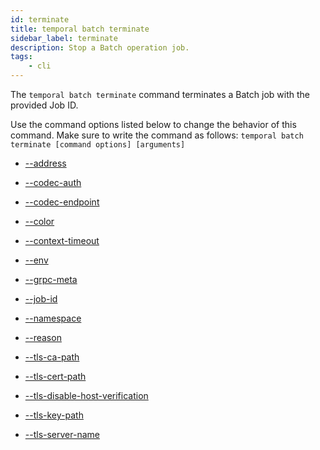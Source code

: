 ```yaml
---
id: terminate
title: temporal batch terminate
sidebar_label: terminate
description: Stop a Batch operation job.
tags:
	- cli
---
```


The `temporal batch terminate` command terminates a Batch job with the provided Job ID.

Use the command options listed below to change the behavior of this command.
Make sure to write the command as follows:
`temporal batch terminate [command options] [arguments]`

- [--address](/cli/cmd-options/address)

- [--codec-auth](/cli/cmd-options/codec-auth)

- [--codec-endpoint](/cli/cmd-options/codec-endpoint)

- [--color](/cli/cmd-options/color)

- [--context-timeout](/cli/cmd-options/context-timeout)

- [--env](/cli/cmd-options/env)

- [--grpc-meta](/cli/cmd-options/grpc-meta)

- [--job-id](/cli/cmd-options/job-id)

- [--namespace](/cli/cmd-options/namespace)

- [--reason](/cli/cmd-options/reason)

- [--tls-ca-path](/cli/cmd-options/tls-ca-path)

- [--tls-cert-path](/cli/cmd-options/tls-cert-path)

- [--tls-disable-host-verification](/cli/cmd-options/tls-disable-host-verification)

- [--tls-key-path](/cli/cmd-options/tls-key-path)

- [--tls-server-name](/cli/cmd-options/tls-server-name)

